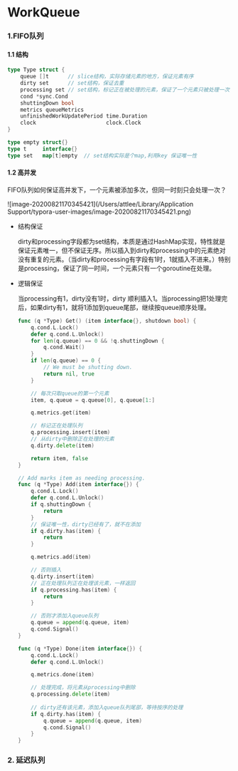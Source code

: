 # WorkQueue



### 1.FIFO队列

#### 1.1 结构

```go
type Type struct {
	queue []t      // slice结构，实际存储元素的地方，保证元素有序
	dirty set      // set结构，保证去重
	processing set // set结构，标记正在被处理的元素，保证了一个元素只被处理一次
	cond *sync.Cond
	shuttingDown bool
	metrics queueMetrics
	unfinishedWorkUpdatePeriod time.Duration
	clock                      clock.Clock
}

type empty struct{}
type t     interface{}
type set   map[t]empty  // set结构实际是个map,利用key 保证唯一性
```

#### 1.2 高并发

FIFO队列如何保证高并发下，一个元素被添加多次，但同一时刻只会处理一次？

![image-20200821170345421](/Users/attlee/Library/Application Support/typora-user-images/image-20200821170345421.png)

-   结构保证

    dirty和processing字段都为set结构，本质是通过HashMap实现，特性就是保证元素唯一，但不保证无序。所以插入到dirty和processing中的元素绝对没有重复的元素。（当dirty和processing有字段有1时，1就插入不进来。）特别是processing，保证了同一时间，一个元素只有一个goroutine在处理。

-   逻辑保证

    当processing有1，dirty没有1时，dirty 顺利插入1。当processing把1处理完后，如果dirty有1，就将1添加到queue尾部，继续按queue顺序处理。
    
    ```go
    func (q *Type) Get() (item interface{}, shutdown bool) {
    	q.cond.L.Lock()
    	defer q.cond.L.Unlock()
    	for len(q.queue) == 0 && !q.shuttingDown {
    		q.cond.Wait()
    	}
    	if len(q.queue) == 0 {
    		// We must be shutting down.
    		return nil, true
    	}
    
        // 每次只取queue的第一个元素
    	item, q.queue = q.queue[0], q.queue[1:]
    
    	q.metrics.get(item)
    
        // 标记正在处理队列
    	q.processing.insert(item)
        // 从dirty中删除正在处理的元素
    	q.dirty.delete(item)
    
    	return item, false
    }
    
    // Add marks item as needing processing.
    func (q *Type) Add(item interface{}) {
    	q.cond.L.Lock()
    	defer q.cond.L.Unlock()
    	if q.shuttingDown {
    		return
    	}
        // 保证唯一性，dirty已经有了，就不在添加
    	if q.dirty.has(item) {
    		return
    	}
    
    	q.metrics.add(item)
    
        // 否则插入
    	q.dirty.insert(item)
        // 正在处理队列正在处理该元素，一样返回
    	if q.processing.has(item) {
    		return
    	}
    
        // 否则才添加入queue队列
    	q.queue = append(q.queue, item)
    	q.cond.Signal()
    }
    
    func (q *Type) Done(item interface{}) {
    	q.cond.L.Lock()
    	defer q.cond.L.Unlock()
    
    	q.metrics.done(item)
    
        // 处理完成，将元素从processing中删除
    	q.processing.delete(item)
        
        // dirty还有该元素，添加入queue队列尾部，等待按序的处理
    	if q.dirty.has(item) {
    		q.queue = append(q.queue, item)
    		q.cond.Signal()
    	}
    }
    ```
    
    

### 2. 延迟队列

